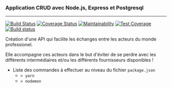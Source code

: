 ### Application CRUD avec Node.js, Express et Postgresql

----
[![Build Status](https://app.travis-ci.com/LegrandMichael/api_msua.svg?token=sk9qUp2fqaVpw9qe8z2r&branch=main)](https://app.travis-ci.com/LegrandMichael/api_msua)
[![Coverage Status](https://coveralls.io/repos/github/LegrandMichael/api_msua/badge.svg?branch=main)](https://coveralls.io/github/LegrandMichael/api_msua?branch=main)
[![Maintainability](https://api.codeclimate.com/v1/badges/f9e98a51ee755db6ed4e/maintainability)](https://codeclimate.com/github/LegrandMichael/api_msua/maintainability)
[![Test Coverage](https://api.codeclimate.com/v1/badges/f9e98a51ee755db6ed4e/test_coverage)](https://codeclimate.com/github/LegrandMichael/api_msua/test_coverage)
[![Build status](https://ci.appveyor.com/api/projects/status/2kxxhlb6hkiekr6a?svg=true)](https://ci.appveyor.com/project/LegrandMichael/api-msua)

Création d'une API qui facilite les échanges entre les acteurs du monde professionel.

Elle accompagne ces acteurs dans le but
d'éviter de se perdre avec les différents intermédiaires et/ou les différents fournisseurs disponibles !


- Liste des commandes à effectuer au niveau du fichier ``package.json``
    - `` > yarn ``
    - `` > nodemon ``